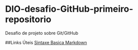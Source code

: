 # DIO-desafio-GitHub-primeiro-repositorio
Desafio de projeto sobre Git/GitHub 

##Links Úteis
[Sintaxe Basica Markdown](https://www.markdownguide.org/getting-started/)
